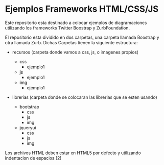 Ejemplos Frameworks HTML/CSS/JS
===============================

Este repositorio esta destinado a colocar ejemplos de diagramaciones utilizando los frameworks Twitter Boostrap y ZurbFoundation.

El repositorio esta dividido en dos carpetas, una carpeta llamada Boostrap y otra llamada Zurb. Dichas Carpetas tienen la siguiente estructura:

  - recursos (carpeta donde vamos a css, js, o imagenes propios)
    - css
      - ejemplo1
    - js
      - ejemplo1
    - img
      - ejemplo1
      
  - librerias (carpeta donde se colocaran las librerias que se esten usando)
    - bootstrap
      - css
      - js
      - img
    - jqueryui
      - css
      - js
      - img
      
Los archivos HTML deben estar en HTML5 por defecto y utilizando indentacion de espacios (2)